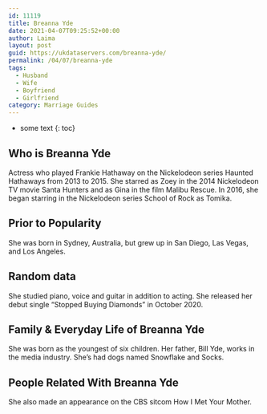 ```yaml
---
id: 11119
title: Breanna Yde
date: 2021-04-07T09:25:52+00:00
author: Laima
layout: post
guid: https://ukdataservers.com/breanna-yde/
permalink: /04/07/breanna-yde
tags:
  - Husband
  - Wife
  - Boyfriend
  - Girlfriend
category: Marriage Guides
---
```


* some text
{: toc}


## Who is Breanna Yde
                  
                  
                  
Actress who played Frankie Hathaway on the Nickelodeon series Haunted Hathaways from 2013 to 2015. She starred as Zoey in the 2014 Nickelodeon TV movie Santa Hunters and as Gina in the film Malibu Rescue. In 2016, she began starring in the Nickelodeon series School of Rock as Tomika.
                  
              
            
              
            
                
                
                
## Prior to Popularity
                  
                  
                  
She was born in Sydney, Australia, but grew up in San Diego, Las Vegas, and Los Angeles.
                  
              
            
              
            
                
                
                
## Random data
                  
                  
                  
She studied piano, voice and guitar in addition to acting. She released her debut single &#8220;Stopped Buying Diamonds&#8221; in October 2020.
                  
              
            
              
            
                
                
                
## Family & Everyday Life of Breanna Yde
                  
                  
                  
She was born as the youngest of six children. Her father, Bill Yde, works in the media industry. She&#8217;s had dogs named Snowflake and Socks.
                  
              
            
              
            
                
                
                
## People Related With Breanna Yde
                  
                  
                  
She also made an appearance on the CBS sitcom How I Met Your Mother.
                  
              
            
              
            
                
              
            
              
              
            
            
              
            
          
          
          
